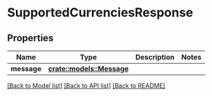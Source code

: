 # SupportedCurrenciesResponse

## Properties

Name | Type | Description | Notes
------------ | ------------- | ------------- | -------------
**message** | [**crate::models::Message**](Message.md) |  | 

[[Back to Model list]](../README.md#documentation-for-models) [[Back to API list]](../README.md#documentation-for-api-endpoints) [[Back to README]](../README.md)


